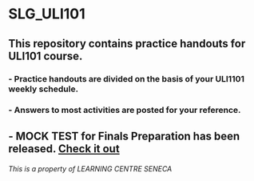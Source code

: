 # SLG_ULI101

## This repository contains practice handouts for ULI101 course.

### - Practice handouts are divided on the basis of your ULI1101 weekly schedule.
### - Answers to most activities are posted for your reference.

## - MOCK TEST for Finals Preparation has been released. [Check it out](https://github.com/hamitsehjal/SLG_ULI101/tree/main/FINAL-WEEK)



###### This is a property of LEARNING CENTRE SENECA
